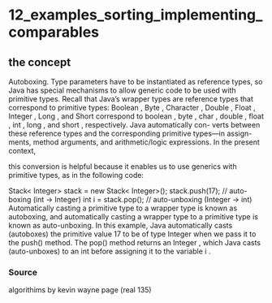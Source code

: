 # 12_examples_sorting_implementing_comparables

## the concept


Autoboxing. Type parameters have to be instantiated as reference types, so Java has
special mechanisms to allow generic code to be used with primitive types. Recall that
Java’s wrapper types are reference types that correspond to primitive types: Boolean ,
Byte , Character , Double , Float , Integer , Long , and Short correspond to boolean ,
byte , char , double , float , int , long , and short , respectively. Java automatically con-
verts between these reference types and the corresponding primitive types—in assign-
ments, method arguments, and arithmetic/logic expressions. In the present context,

this conversion is helpful because it enables us to use generics with primitive types, as
in the following code:

Stack< Integer> stack = new Stack< Integer>();
stack.push(17);
// auto-boxing (int -> Integer)
int i = stack.pop(); // auto-unboxing (Integer -> int)
Automatically casting a primitive type to a wrapper type is known as autoboxing, and
automatically casting a wrapper type to a primitive type is known as auto-unboxing.
In this example, Java automatically casts (autoboxes) the primitive value 17 to be of
type Integer when we pass it to the push() method. The pop() method returns an
Integer , which Java casts (auto-unboxes) to an int before assigning it to the variable i .


### Source

algorithims by kevin wayne page (real 135)

